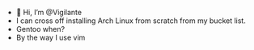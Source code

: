 - 👋 Hi, I’m @Vigilante
- I can cross off installing Arch Linux from scratch from my bucket list.
- Gentoo when?
- By the way I use vim

<!---
sunstep/sunstep is a ✨ special ✨ repository because its `README.md` (this file) appears on your GitHub profile.
You can click the Preview link to take a look at your changes.
--->
